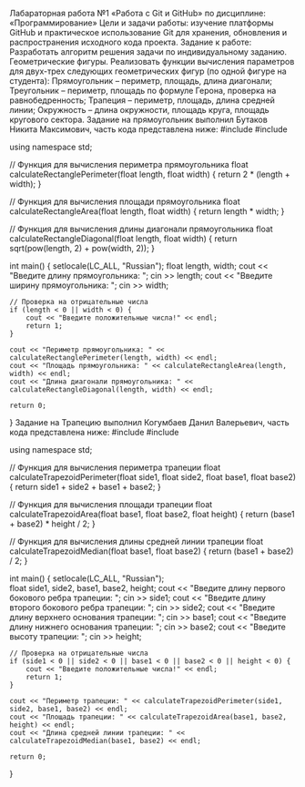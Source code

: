 Лабараторная работа №1
«Работа с Git и GitHub»
по дисциплине: «Программирование»
Цели и задачи работы: изучение платформы GitHub и практическое использование Git для хранения, обновления и распространения исходного кода проекта.
Задание к работе: Разработать алгоритм решения задачи по индивидуальному заданию.
Геометрические фигуры. Реализовать функции вычисления параметров для двух-трех следующих геометрических фигур (по одной фигуре на студента):
Прямоугольник – периметр, площадь, длина диагонали;
Треугольник – периметр, площадь по формуле Герона, проверка на равнобедренность;
Трапеция – периметр, площадь, длина средней линии;
Окружность – длина окружности, площадь круга, площадь кругового сектора.
Задание на прямоугольник выполнил Бутаков Никита Максимович, часть кода представлена ниже:
#include <iostream>
#include <cmath>

using namespace std;

// Функция для вычисления периметра прямоугольника
float calculateRectanglePerimeter(float length, float width) {
    return 2 * (length + width);
}

// Функция для вычисления площади прямоугольника
float calculateRectangleArea(float length, float width) {
    return length * width;
}

// Функция для вычисления длины диагонали прямоугольника
float calculateRectangleDiagonal(float length, float width) {
    return sqrt(pow(length, 2) + pow(width, 2));
}

int main() {
    setlocale(LC_ALL, "Russian");
    float length, width;
    cout << "Введите длину прямоугольника: ";
    cin >> length;
    cout << "Введите ширину прямоугольника: ";
    cin >> width;

    // Проверка на отрицательные числа
    if (length < 0 || width < 0) {
        cout << "Введите положительные числа!" << endl;
        return 1;
    }

    cout << "Периметр прямоугольника: " << calculateRectanglePerimeter(length, width) << endl;
    cout << "Площадь прямоугольника: " << calculateRectangleArea(length, width) << endl;
    cout << "Длина диагонали прямоугольника: " << calculateRectangleDiagonal(length, width) << endl;

    return 0;
}
Задание на Трапецию выполнил Когумбаев Данил Валерьевич, часть кода представлена ниже:
#include <iostream>
#include <cmath>

using namespace std;

// Функция для вычисления периметра трапеции
float calculateTrapezoidPerimeter(float side1, float side2, float base1, float base2) {
    return side1 + side2 + base1 + base2;
}

// Функция для вычисления площади трапеции
float calculateTrapezoidArea(float base1, float base2, float height) {
    return (base1 + base2) * height / 2;
}

// Функция для вычисления длины средней линии трапеции
float calculateTrapezoidMedian(float base1, float base2) {
    return (base1 + base2) / 2;
}

int main() {
    setlocale(LC_ALL, "Russian");    
    float side1, side2, base1, base2, height;
    cout << "Введите длину первого бокового ребра трапеции: ";
    cin >> side1;
    cout << "Введите длину второго бокового ребра трапеции: ";
    cin >> side2;
    cout << "Введите длину верхнего основания трапеции: ";
    cin >> base1;
    cout << "Введите длину нижнего основания трапеции: ";
    cin >> base2;
    cout << "Введите высоту трапеции: ";
    cin >> height;

    // Проверка на отрицательные числа
    if (side1 < 0 || side2 < 0 || base1 < 0 || base2 < 0 || height < 0) {
        cout << "Введите положительные числа!" << endl;
        return 1;
    }

    cout << "Периметр трапеции: " << calculateTrapezoidPerimeter(side1, side2, base1, base2) << endl;
    cout << "Площадь трапеции: " << calculateTrapezoidArea(base1, base2, height) << endl;
    cout << "Длина средней линии трапеции: " << calculateTrapezoidMedian(base1, base2) << endl;

    return 0;
}
